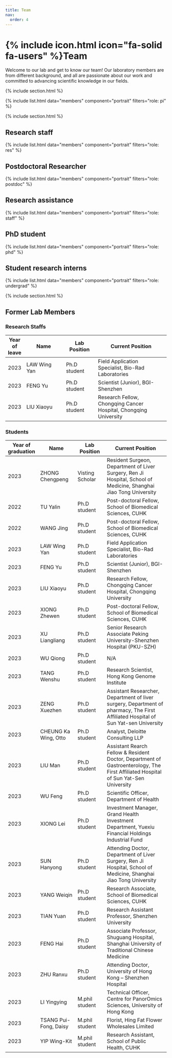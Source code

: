 ```yaml
---
title: Team
nav:
  order: 4
---
```


# {% include icon.html icon="fa-solid fa-users" %}Team

Welcome to our lab and get to know our team! Our laboratory members are from different background, and all are passionate about our work and committed to advancing scientific knowledge in our fields. 

{% include section.html %}

{% include list.html data="members" component="portrait" filters="role: pi" %}

{% include section.html %}

## Research staff

{% include list.html data="members" component="portrait" filters="role: res" %}

## Postdoctoral Researcher

{% include list.html data="members" component="portrait" filters="role: postdoc" %}

## Research assistance

{% include list.html data="members" component="portrait" filters="role: staff" %}

## PhD student

{% include list.html data="members" component="portrait" filters="role: phd" %}

## Student research interns

{% include list.html data="members" component="portrait" filters="role: undergrad" %}


{% include section.html %}

## Former Lab Members 

### Research Staffs

<table style="width:100%">
<colgroup>
<col width="10%" />
<col width="25%" />
<col width="20%" />
<col width="45%" />
</colgroup>
<thead>
<tr class="header">
<th>Year of leave</th>
<th>Name</th>
<th>Lab Position</th>
<th>Current Position</th>
</tr>
</thead>
<tbody>
<tr>
<td markdown="span">2023</td>
<td markdown="span">LAW Wing Yan</td>
<td markdown="span">Ph.D student</td>
<td markdown="span">Field Application Specialist, Bio-Rad Laboratories</td>
</tr>
<tr>
<td markdown="span">2023</td>
<td markdown="span">FENG Yu</td>
<td markdown="span">Ph.D student</td>
<td markdown="span">Scientist (Junior), BGI-Shenzhen</td>
</tr>
<tr>
<td markdown="span">2023</td>
<td markdown="span">LIU Xiaoyu</td>
<td markdown="span">Ph.D student</td>
<td markdown="span">Research Fellow, Chongqing Cancer Hospital, Chongqing University</td>
</tr>
</tbody>
</table>

### Students

<table style="width:100%">
<colgroup>
<col width="10%" />
<col width="25%" />
<col width="20%" />
<col width="45%" />
</colgroup>
<thead>
<tr class="header">
<th>Year of graduation</th>
<th>Name</th>
<th>Lab Position</th>
<th>Current Position</th>
</tr>
</thead>
<tbody>
<tr>
<td markdown="span">2023</td>
<td markdown="span">ZHONG Chengpeng</td>
<td markdown="span">Visting Scholar</td>
<td markdown="span">Resident Surgeon, Department of Liver Surgery, Ren Ji Hospital, School of Medicine, Shanghai Jiao Tong University</td>
</tr>
<tr>
<td markdown="span">2022</td>
<td markdown="span">TU Yalin</td>
<td markdown="span">Ph.D student</td>
<td markdown="span">Post-doctoral Fellow, School of Biomedical Sciences, CUHK</td>
</tr>
<tr>
<td markdown="span">2022</td>
<td markdown="span">WANG Jing</td>
<td markdown="span">Ph.D student</td>
<td markdown="span">Post-doctoral Fellow, School of Biomedical Sciences, CUHK</td>
</tr>
<tr>
<td markdown="span">2023</td>
<td markdown="span">LAW Wing Yan</td>
<td markdown="span">Ph.D student</td>
<td markdown="span">Field Application Specialist, Bio-Rad Laboratories</td>
</tr>
<tr>
<td markdown="span">2023</td>
<td markdown="span">FENG Yu</td>
<td markdown="span">Ph.D student</td>
<td markdown="span">Scientist (Junior), BGI-Shenzhen</td>
</tr>
<tr>
<td markdown="span">2023</td>
<td markdown="span">LIU Xiaoyu</td>
<td markdown="span">Ph.D student</td>
<td markdown="span">Research Fellow, Chongqing Cancer Hospital, Chongqing University</td>
</tr>
<tr>
<td markdown="span">2023</td>
<td markdown="span">XIONG Zhewen</td>
<td markdown="span">Ph.D student</td>
<td markdown="span">Post-doctoral Fellow, School of Biomedical Sciences, CUHK</td>
</tr>
<tr>
<td markdown="span">2023</td>
<td markdown="span">XU Liangliang</td>
<td markdown="span">Ph.D student</td>
<td markdown="span">Senior Research Associate Peking University-Shenzhen Hospital (PKU-SZH)</td>
</tr>
<tr>
<td markdown="span">2023</td>
<td markdown="span">WU Qiong</td>
<td markdown="span">Ph.D student</td>
<td markdown="span">N/A</td>
</tr>
<tr>
<td markdown="span">2023</td>
<td markdown="span">TANG Wenshu</td>
<td markdown="span">Ph.D student</td>
<td markdown="span">Research Scientist, Hong Kong Genome Institute</td>
</tr>
<tr>
<td markdown="span">2023</td>
<td markdown="span">ZENG Xuezhen</td>
<td markdown="span">Ph.D student</td>
<td markdown="span">Assistant Researcher, Department of liver surgery, Department of pharmacy, The First Affiliated Hospital of Sun Yat-sen University</td>
</tr>
<tr>
<td markdown="span">2023</td>
<td markdown="span">CHEUNG Ka Wing, Otto</td>
<td markdown="span">Ph.D student</td>
<td markdown="span">Analyst, Deloitte Consulting LLP</td>
</tr>
<tr>
<td markdown="span">2023</td>
<td markdown="span">LIU Man</td>
<td markdown="span">Ph.D student</td>
<td markdown="span">Assistant Rearch Fellow & Resident Doctor, Department of Gastroenterology, The First Affiliated Hospital of Sun Yat-Sen University</td>
</tr>
<tr>
<td markdown="span">2023</td>
<td markdown="span">WU Feng</td>
<td markdown="span">Ph.D student</td>
<td markdown="span">Scientific Officer, Department of Health</td>
</tr>
<tr>
<td markdown="span">2023</td>
<td markdown="span">XIONG Lei</td>
<td markdown="span">Ph.D student</td>
<td markdown="span"> Investment Manager, Grand Health Investment Department, Yuexiu Financial Holdings Industrial Fund</td>
</tr>
<tr>
<td markdown="span">2023</td>
<td markdown="span">SUN Hanyong</td>
<td markdown="span">Ph.D student</td>
<td markdown="span">Attending Doctor, Department of Liver Surgery, Ren Ji Hospital, School of Medicine, Shanghai Jiao Tong University</td>
</tr>
<tr>
<td markdown="span">2023</td>
<td markdown="span">YANG Weiqin</td>
<td markdown="span">Ph.D student</td>
<td markdown="span">Research Associate, School of Biomedical Sciences, CUHK</td>
</tr>
<tr>
<td markdown="span">2023</td>
<td markdown="span">TIAN Yuan</td>
<td markdown="span">Ph.D student</td>
<td markdown="span">Research Assistant Professor, Shenzhen University</td>
</tr>
<tr>
<td markdown="span">2023</td>
<td markdown="span">FENG Hai</td>
<td markdown="span">Ph.D student</td>
<td markdown="span">Associate Professor, Shuguang Hospital, Shanghai University of Traditional Chinese Medicine</td>
</tr>
<tr>
<td markdown="span">2023</td>
<td markdown="span">ZHU Ranxu</td>
<td markdown="span">Ph.D student</td>
<td markdown="span">Attending Doctor, University of Hong Kong – Shenzhen Hospital </td>
</tr>
<tr>
<td markdown="span">2023</td>
<td markdown="span">LI Yingying</td>
<td markdown="span">M.phil student</td>
<td markdown="span">Technical Officer, Centre for PanorOmics Sciences, University of Hong Kong</td>
</tr>
<tr>
<td markdown="span">2023</td>
<td markdown="span">TSANG Pui-Fong, Daisy</td>
<td markdown="span">M.phil student</td>
<td markdown="span">Florist, Hing Fat Flower Wholesales Limited</td>
</tr>
<tr>
<td markdown="span">2023</td>
<td markdown="span">YIP Wing-Kit</td>
<td markdown="span">M.phil student</td>
<td markdown="span">Research Assistant, School of Public Health, CUHK</td>
</tr>
</tbody>
</table>